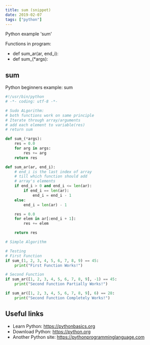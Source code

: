```yaml
---
title: sum (snippet)
date: 2019-02-07
tags: ["python"]
---
```

Python example 'sum'

Functions in program: 
* def sum_ar(ar, end_i):
* def sum_(*args):

## sum

Python beginners example: sum

```python
#!/usr/bin/python
# -*- coding: utf-8 -*-

# Sudo ALgorithm:
# both functions work on same principle
# Iterate through array/arguments
# add each element to variable(res)
# return sum

def sum_(*args):
	res = 0.0
	for arg in args:
		res += arg
	return res

def sum_ar(ar, end_i):
	# end_i is the last index of array
	# till which function should add
	# array's elements
	if end_i > 0 and end_i <= len(ar):
		if end_i == len(ar):
			end_i = end_i - 1
	else:
		end_i = len(ar) - 1

	res = 0.0
	for elem in ar[:end_i + 1]:
		res += elem 

	return res 

# Simple Algorithm

# Testing
# First Function
if sum_(1, 2, 3, 4, 5, 6, 7, 8, 9) == 45:
	print("First Function Works!")

# Second Function
if sum_ar([1, 2, 3, 4, 5, 6, 7, 8, 9], -1) == 45:
	print("Second Function Partially Works!")

if sum_ar([1, 2, 3, 4, 5, 6, 7, 8, 9], 6) == 28:
	print("Second Function Completely Works!")


```

## Useful links

- Learn Python: https://pythonbasics.org
- Download Python: https://python.org
- Another Python site: https://pythonprogramminglanguage.com

